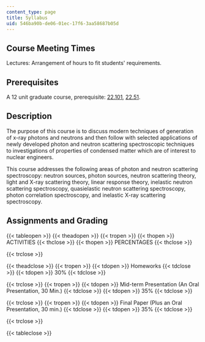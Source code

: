 ```yaml
---
content_type: page
title: Syllabus
uid: 546ba90b-de06-01ec-17f6-3aa58687b05d
---
```


Course Meeting Times
--------------------

Lectures: Arrangement of hours to fit students' requirements.

Prerequisites
-------------

A 12 unit graduate course, prerequisite: [22.101](/courses/22-101-applied-nuclear-physics-fall-2006), [22.51](/courses/22-51-quantum-theory-of-radiation-interactions-fall-2012).

Description
-----------

The purpose of this course is to discuss modern techniques of generation of x-ray photons and neutrons and then follow with selected applications of newly developed photon and neutron scattering spectroscopic techniques to investigations of properties of condensed matter which are of interest to nuclear engineers.

This course addresses the following areas of photon and neutron scattering spectroscopy: neutron sources, photon sources, neutron scattering theory, light and X-ray scattering theory, linear response theory, inelastic neutron scattering spectroscopy, quasielastic neutron scattering spectroscopy, photon correlation spectroscopy, and inelastic X-ray scattering spectroscopy.

Assignments and Grading
-----------------------

{{< tableopen >}}
{{< theadopen >}}
{{< tropen >}}
{{< thopen >}}
ACTIVITIES
{{< thclose >}}
{{< thopen >}}
PERCENTAGES
{{< thclose >}}

{{< trclose >}}

{{< theadclose >}}
{{< tropen >}}
{{< tdopen >}}
Homeworks
{{< tdclose >}}
{{< tdopen >}}
30%
{{< tdclose >}}

{{< trclose >}}
{{< tropen >}}
{{< tdopen >}}
Mid-term Presentation (An Oral Presentation, 30 Min.)
{{< tdclose >}}
{{< tdopen >}}
35%
{{< tdclose >}}

{{< trclose >}}
{{< tropen >}}
{{< tdopen >}}
Final Paper (Plus an Oral Presentation, 30 min.)
{{< tdclose >}}
{{< tdopen >}}
35%
{{< tdclose >}}

{{< trclose >}}

{{< tableclose >}}